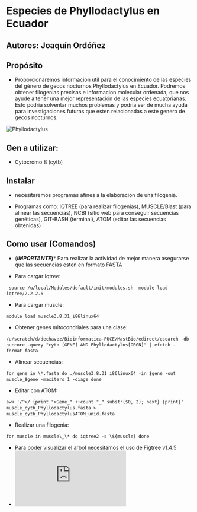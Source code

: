 # Especies de Phyllodactylus en Ecuador

## Autores: Joaquín Ordóñez

## Propósito

-   Proporcionaremos informacion util para el conocimiento de las especies del género de gecos nocturnos Phyllodactylus en Ecuador. Podremos obtener filogenias precisas e informacion molecular ordenada, que nos ayude a tener una mejor representación de las especies ecuatorianas. Esto podria solventar muchos problemas y podria ser de mucha ayuda para investigaciones futuras que esten relacionadas a este genero de gecos nocturnos.
  
![*Phyllodactylus*](https://www.reptilesofecuador.com/thumbnails/phyllodactylus_baurii_adult1_s.jpg)

## Gen a utilizar: 
* Cytocromo B (cytb)
## Instalar

-   necesitaremos programas afines a la elaboracion de una filogenia.

-   Programas como: IQTREE (para realizar filogenias), MUSCLE/Blast (para alinear las secuencias), NCBI (sitio web para conseguir secuencias genéticas), GIT-BASH (terminal), ATOM (editar las secuencias obtenidas)

## Como usar (Comandos)

-   (***IMPORTANTE*)*** Para realizar la actividad de mejor manera asegurarse que las secuencias esten en formato FASTA

-   Para cargar Iqtree:
```
 source /u/local/Modules/default/init/modules.sh -module load iqtree/2.2.2.6
```
-   Para cargar muscle:
```
module load muscle3.8.31_i86linux64
```
-   Obtener genes mitocondriales para una clase:
```
/u/scratch/d/dechavez/Bioinformatica-PUCE/MastBio/edirect/esearch -db nuccore -query "cytb [GENE] AND Phyllodactylus[ORGN]" | efetch -format fasta
```
-   Alinear secuencias:
```
for gene in \*.fasta do ./muscle3.8.31_i86linux64 -in $gene -out muscle_$gene -maxiters 1 -diags done
```
-   Editar con ATOM:
```
awk '/^>/ {print ">Gene_" ++count "_" substr($0, 2); next} {print}' muscle_cytb_Phyllodactylus.fasta > muscle_cytb_PhyllodactylusATOM_unid.fasta
```
-   Realizar una filogenia:
```
for muscle in muscle\_\* do iqtree2 -s \${muscle} done
```
-   Para poder visualizar el arbol necesitamos el uso de Figtree v1.4.5
-   ![Filogenia Phyllodactylus gen cytb](https://github.com/Joaquin1602/Phyllodactylus_proyect/blob/main/Filogenia%20Phyllodactylus.pdf)
